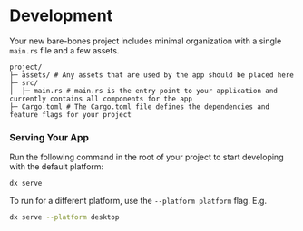 # Development

Your new bare-bones project includes minimal organization with a single
`main.rs` file and a few assets.

```
project/
├─ assets/ # Any assets that are used by the app should be placed here
├─ src/
│  ├─ main.rs # main.rs is the entry point to your application and currently contains all components for the app
├─ Cargo.toml # The Cargo.toml file defines the dependencies and feature flags for your project
```

### Serving Your App

Run the following command in the root of your project to start developing with
the default platform:

```bash
dx serve
```

To run for a different platform, use the `--platform platform` flag. E.g.

```bash
dx serve --platform desktop
```
